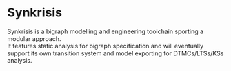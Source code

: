 # Synkrisis

Synkrisis is a bigraph modelling and engineering toolchain sporting a modular approach.  
It features static analysis for bigraph specification and will eventually support its own transition system and model exporting for DTMCs/LTSs/KSs analysis. 
